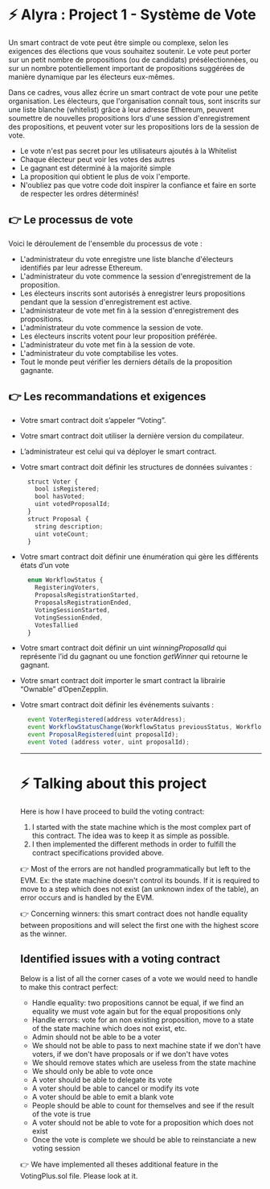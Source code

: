 # ⚡️ Alyra : Project 1 - Système de Vote

Un smart contract de vote peut être simple ou complexe, selon les exigences des élections que vous souhaitez soutenir. Le vote peut porter sur un petit nombre de propositions (ou de candidats) présélectionnées, ou sur un nombre potentiellement important de propositions suggérées de manière dynamique par les électeurs eux-mêmes.

Dans ce cadres, vous allez écrire un smart contract de vote pour une petite organisation. Les électeurs, que l'organisation connaît tous, sont inscrits sur une liste blanche (whitelist) grâce à leur adresse Ethereum, peuvent soumettre de nouvelles propositions lors d'une session d'enregistrement des propositions, et peuvent voter sur les propositions lors de la session de vote.

- Le vote n'est pas secret pour les utilisateurs ajoutés à la Whitelist
- Chaque électeur peut voir les votes des autres
- Le gagnant est déterminé à la majorité simple
- La proposition qui obtient le plus de voix l'emporte.
- N'oubliez pas que votre code doit inspirer la confiance et faire en sorte de respecter les ordres déterminés!

## 👉 Le processus de vote

Voici le déroulement de l'ensemble du processus de vote :

- L'administrateur du vote enregistre une liste blanche d'électeurs identifiés par leur adresse Ethereum.
- L'administrateur du vote commence la session d'enregistrement de la proposition.
- Les électeurs inscrits sont autorisés à enregistrer leurs propositions pendant que la session d'enregistrement est active.
- L'administrateur de vote met fin à la session d'enregistrement des propositions.
- L'administrateur du vote commence la session de vote.
- Les électeurs inscrits votent pour leur proposition préférée.
- L'administrateur du vote met fin à la session de vote.
- L'administrateur du vote comptabilise les votes.
- Tout le monde peut vérifier les derniers détails de la proposition gagnante.

## 👉 Les recommandations et exigences

- Votre smart contract doit s’appeler “Voting”.
- Votre smart contract doit utiliser la dernière version du compilateur.
- L’administrateur est celui qui va déployer le smart contract.
- Votre smart contract doit définir les structures de données suivantes :
  ```js
    struct Voter {
      bool isRegistered;
      bool hasVoted;
      uint votedProposalId;
    }
    struct Proposal {
      string description;
      uint voteCount;
    }
  ```
- Votre smart contract doit définir une énumération qui gère les différents états d’un vote
  ```js
    enum WorkflowStatus {
      RegisteringVoters,
      ProposalsRegistrationStarted,
      ProposalsRegistrationEnded,
      VotingSessionStarted,
      VotingSessionEnded,
      VotesTallied
    }
  ```
- Votre smart contract doit définir un uint *winningProposalId* qui représente l’id du gagnant ou une fonction *getWinner* qui retourne le gagnant.
- Votre smart contract doit importer le smart contract la librairie “Ownable” d’OpenZepplin.
- Votre smart contract doit définir les événements suivants :
  ```js
    event VoterRegistered(address voterAddress); 
    event WorkflowStatusChange(WorkflowStatus previousStatus, WorkflowStatus newStatus);
    event ProposalRegistered(uint proposalId);
    event Voted (address voter, uint proposalId);
  ```
  ___ 

  # ⚡️ Talking about this project

  Here is how I have proceed to build the voting contract:
  1. I started with the state machine which is the most complex part of this contract. The idea was to keep it as simple as possible.
  2. I then implemented the different methods in order to fulfill the contract specifications provided above.

  
  👉 Most of the errors are not handled programmatically but left to the EVM. Ex: the state machine doesn't control its bounds. If it is required to move to
  a step which does not exist (an unknown index of the table), an error occurs and is handled by the EVM.


  👉 Concerning winners: this smart contract does not handle equality between propositions and will select the first one with the highest score as the winner.


  ## Identified issues with a voting contract

  Below is a list of all the corner cases of a vote we would need to handle to make this contract perfect:
  
  - Handle equality: two propositions cannot be equal, if we find an equality we must vote again but for the equal propositions only
  - Handle errors: vote for an non existing proposition, move to a state of the state machine which does not exist, etc.
  - Admin should not be able to be a voter
  - We should not be able to pass to next machine state if we don't have voters, if we don't have proposals or if we don't have votes
  - We should remove states which are useless from the state machine
  - We should only be able to vote once
  - A voter should be able to delegate its vote
  - A voter should be able to cancel or modify its vote
  - A voter should be able to emit a blank vote
  - People should be able to count for themselves and see if the result of the vote is true
  - A voter should not be able to vote for a proposition which does not exist
  - Once the vote is complete we should be able to reinstanciate a new voting session

  
  👉 We have implemented all theses additional feature in the VotingPlus.sol file. Please look at it.